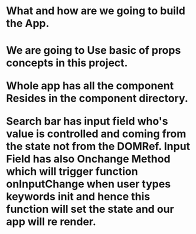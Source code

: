 <h1> What and how are we going to build the App. <h1> 
 

 We are going to Use basic of props concepts in this project. 
 
 Whole app has all the component Resides in the component directory. 

 Search bar has input field who's value is controlled and coming from the state not from the DOMRef. 
 Input Field has also Onchange Method which will trigger function onInputChange when user types keywords init and hence this function will set the state and our app will re render. 